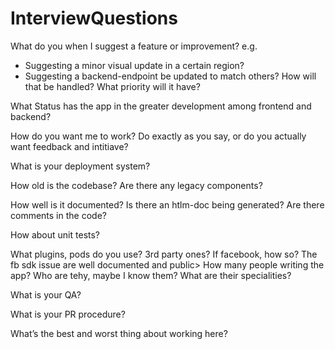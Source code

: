 # InterviewQuestions

What do you when I suggest a feature or improvement? e.g.
- Suggesting a minor visual update in a certain region?
- Suggesting a backend-endpoint be updated to match others?
How will that be handled? What priority will it have?

What Status has the app in the greater development among frontend and backend?

How do you want me to work? Do exactly as you say, or do you actually want feedback and intitiave?

What is your deployment system?

How old is the codebase? Are there any legacy components?

How well is it documented? Is there an htlm-doc being generated? Are there comments in the code?

How about unit tests?

What plugins, pods do you use?
3rd party ones?
If facebook, how so? The fb sdk issue are well documented and public>
How many people writing the app? Who are tehy, maybe I know them? What are their specialities?

What is your QA?

What is your PR procedure?

What’s the best and worst thing about working here?
